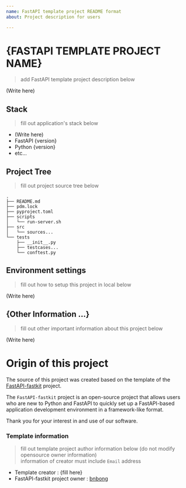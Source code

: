 ```yaml
---
name: FastAPI template project README format
about: Project description for users

---
```

# {FASTAPI TEMPLATE PROJECT NAME}

> add FastAPI template project description below

(Write here)

## Stack

> fill out application's stack below

- (Write here)
- FastAPI {version}
- Python {version}
- etc...

## Project Tree

> fill out project source tree below

```
.
├── README.md
├── pdm.lock
├── pyproject.toml
├── scripts
│   └── run-server.sh
├── src
│   └── sources...
└── tests
    ├── __init__.py
    ├── testcases...
    └── conftest.py
```

## Environment settings

> fill out how to setup this project in local below

(Write here)

## {Other Information ...}

> fill out other important information about this project below

(Write here)

# Origin of this project

The source of this project was created based on the template of the [FastAPI-fastkit](https://github.com/bnbong/FastAPI-fastkit) project.

The `FastAPI-fastkit` project is an open-source project that allows users who are new to Python and FastAPI to quickly set up a FastAPI-based application development environment in a framework-like format.

Thank you for your interest in and use of our software.

### Template information

> fill out template project author information below (do not modify opensource owner information)   
> information of creator must include `Email` address

- Template creator : {fill here}
- FastAPI-fastkit project owner : [bnbong](mailto:bbbong9@gmail.com)

